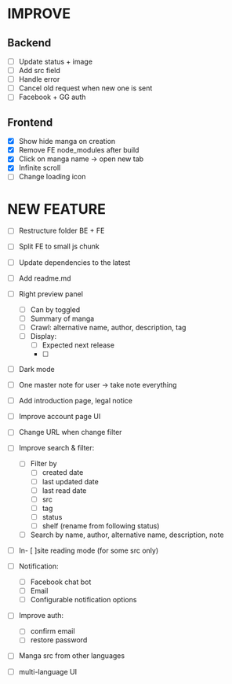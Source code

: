 # IMPROVE

## Backend
- [ ] Update status + image
- [ ] Add src field
- [ ] Handle error
- [ ] Cancel old request when new one is sent
- [ ] Facebook + GG auth

## Frontend
- [x] Show hide manga on creation
- [x] Remove FE node_modules after build
- [x] Click on manga name -> open new tab
- [x] Infinite scroll
- [ ] Change loading icon

# NEW FEATURE

- [ ] Restructure folder BE + FE

- [ ] Split FE to small js chunk 

- [ ] Update dependencies to the latest

- [ ] Add readme.md

- [ ] Right preview panel
    - [ ] Can by toggled
    - [ ] Summary of manga
    - [ ] Crawl: alternative name, author, description, tag
    - [ ] Display:
        - [ ] Expected next release
        - [ ]  
    
- [ ] Dark mode

- [ ] One master note for user -> take note everything

- [ ] Add introduction page, legal notice

- [ ] Improve account page UI

- [ ] Change URL when change filter

- [ ] Improve search & filter:
    - [ ] Filter by
        - [ ] created date
        - [ ] last updated date
        - [ ] last read date
        - [ ] src
        - [ ] tag
        - [ ] status
        - [ ] shelf (rename from following status)
    - [ ] Search by name, author, alternative name, description, note

- [ ] In- [ ]site reading mode (for some src only)

- [ ] Notification:
    - [ ] Facebook chat bot
    - [ ] Email
    - [ ] Configurable notification options

- [ ] Improve auth:
    - [ ] confirm email
    - [ ] restore password

- [ ] Manga src from other languages

- [ ] multi-language UI